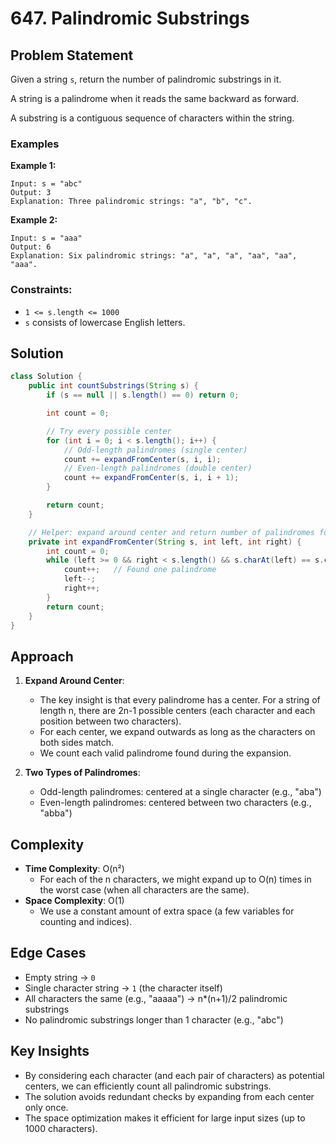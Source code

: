 # 647. Palindromic Substrings

## Problem Statement
Given a string `s`, return the number of palindromic substrings in it.

A string is a palindrome when it reads the same backward as forward.

A substring is a contiguous sequence of characters within the string.

### Examples

**Example 1:**
```
Input: s = "abc"
Output: 3
Explanation: Three palindromic strings: "a", "b", "c".
```

**Example 2:**
```
Input: s = "aaa"
Output: 6
Explanation: Six palindromic strings: "a", "a", "a", "aa", "aa", "aaa".
```

### Constraints:
- `1 <= s.length <= 1000`
- `s` consists of lowercase English letters.

## Solution
```java
class Solution {
    public int countSubstrings(String s) {
        if (s == null || s.length() == 0) return 0;

        int count = 0;

        // Try every possible center
        for (int i = 0; i < s.length(); i++) {
            // Odd-length palindromes (single center)
            count += expandFromCenter(s, i, i);
            // Even-length palindromes (double center)
            count += expandFromCenter(s, i, i + 1);
        }

        return count;
    }

    // Helper: expand around center and return number of palindromes found
    private int expandFromCenter(String s, int left, int right) {
        int count = 0;
        while (left >= 0 && right < s.length() && s.charAt(left) == s.charAt(right)) {
            count++;   // Found one palindrome
            left--;
            right++;
        }
        return count;
    }
}
```

## Approach
1. **Expand Around Center**:
   - The key insight is that every palindrome has a center. For a string of length n, there are 2n-1 possible centers (each character and each position between two characters).
   - For each center, we expand outwards as long as the characters on both sides match.
   - We count each valid palindrome found during the expansion.

2. **Two Types of Palindromes**:
   - Odd-length palindromes: centered at a single character (e.g., "aba")
   - Even-length palindromes: centered between two characters (e.g., "abba")

## Complexity
- **Time Complexity**: O(n²)
  - For each of the n characters, we might expand up to O(n) times in the worst case (when all characters are the same).
- **Space Complexity**: O(1)
  - We use a constant amount of extra space (a few variables for counting and indices).

## Edge Cases
- Empty string → `0`
- Single character string → `1` (the character itself)
- All characters the same (e.g., "aaaaa") → n*(n+1)/2 palindromic substrings
- No palindromic substrings longer than 1 character (e.g., "abc")

## Key Insights
- By considering each character (and each pair of characters) as potential centers, we can efficiently count all palindromic substrings.
- The solution avoids redundant checks by expanding from each center only once.
- The space optimization makes it efficient for large input sizes (up to 1000 characters).